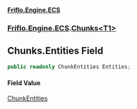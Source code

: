 #### [Friflo.Engine.ECS](index.md 'index')
### [Friflo.Engine.ECS](Friflo.Engine.ECS.md 'Friflo.Engine.ECS').[Chunks&lt;T1&gt;](Chunks_T1_.md 'Friflo.Engine.ECS.Chunks<T1>')

## Chunks<T1>.Entities Field

```csharp
public readonly ChunkEntities Entities;
```

#### Field Value
[ChunkEntities](ChunkEntities.md 'Friflo.Engine.ECS.ChunkEntities')